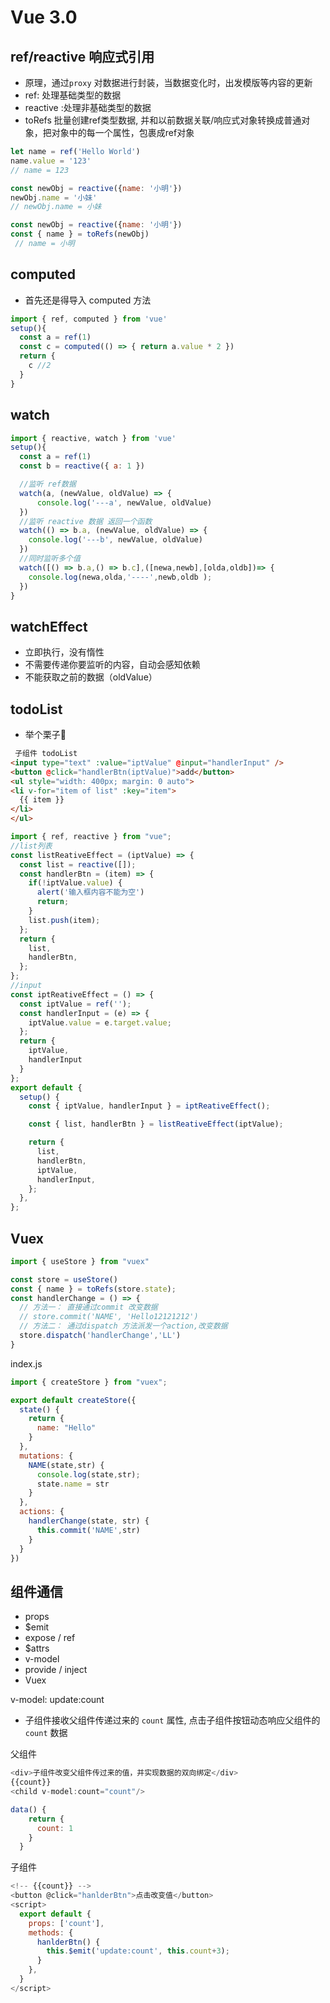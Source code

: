 # Vue 3.0

## ref/reactive 响应式引用

* 原理，通过`proxy` 对数据进行封装，当数据变化时，出发模版等内容的更新
* ref: 处理基础类型的数据 
* reactive :处理非基础类型的数据
* toRefs 批量创建ref类型数据, 并和以前数据关联/响应式对象转换成普通对象，把对象中的每一个属性，包裹成ref对象
```js
let name = ref('Hello World')
name.value = '123'
// name = 123
```

```js
const newObj = reactive({name: '小明'})
newObj.name = '小妹'
// newObj.name = 小妹
```

```js
const newObj = reactive({name: '小明'})
const { name } = toRefs(newObj)
 // name = 小明
```

## computed

* 首先还是得导入 computed 方法

```js
import { ref, computed } from 'vue'
setup(){
  const a = ref(1)
  const c = computed(() => { return a.value * 2 })
  return {
    c //2
  }
}
```

## watch

```js
import { reactive, watch } from 'vue'
setup(){
  const a = ref(1)
  const b = reactive({ a: 1 })

  //监听 ref数据
  watch(a, (newValue, oldValue) => {
      console.log('---a', newValue, oldValue)
  })
  //监听 reactive 数据 返回一个函数
  watch(() => b.a, (newValue, oldValue) => {
    console.log('---b', newValue, oldValue)
  })
  //同时监听多个值
  watch([() => b.a,() => b.c],([newa,newb],[olda,oldb])=> {
    console.log(newa,olda,'----',newb,oldb );
  })
}
```
## watchEffect

* 立即执行，没有惰性
* 不需要传递你要监听的内容，自动会感知依赖
* 不能获取之前的数据（oldValue）
## todoList
* 举个栗子🌰 

```html
 子组件 todoList
<input type="text" :value="iptValue" @input="handlerInput" />
<button @click="handlerBtn(iptValue)">add</button>
<ul style="width: 400px; margin: 0 auto">
<li v-for="item of list" :key="item">
  {{ item }}
</li>
</ul>
```
```js
import { ref, reactive } from "vue";
//list列表
const listReativeEffect = (iptValue) => {
  const list = reactive([]);
  const handlerBtn = (item) => {
    if(!iptValue.value) {
      alert('输入框内容不能为空')
      return;
    }
    list.push(item);
  };
  return {
    list,
    handlerBtn,
  };
};
//input 
const iptReativeEffect = () => {
  const iptValue = ref('');
  const handlerInput = (e) => {
    iptValue.value = e.target.value;
  };
  return {
    iptValue,
    handlerInput
  }
};
export default {
  setup() {
    const { iptValue, handlerInput } = iptReativeEffect();

    const { list, handlerBtn } = listReativeEffect(iptValue);

    return {
      list,
      handlerBtn,
      iptValue,
      handlerInput,
    };
  },
};
```

## Vuex

```js
import { useStore } from "vuex"

const store = useStore()
const { name } = toRefs(store.state);
const handlerChange = () => {
  // 方法一： 直接通过commit 改变数据
  // store.commit('NAME', 'Hello12121212')
  // 方法二： 通过dispatch 方法派发一个action,改变数据
  store.dispatch('handlerChange','LL')
}

```
index.js

```js
import { createStore } from "vuex";

export default createStore({
  state() {
    return {
      name: "Hello"
    }
  },
  mutations: {
    NAME(state,str) {
      console.log(state,str);
      state.name = str
    }
  },
  actions: {
    handlerChange(state, str) {
      this.commit('NAME',str)
    }
  }
})
```
## 组件通信

* props
* $emit
* expose / ref
* $attrs
* v-model
* provide / inject
* Vuex

v-model: update:count

* 子组件接收父组件传递过来的 `count` 属性, 点击子组件按钮动态响应父组件的 `count` 数据

父组件
```js
<div>子组件改变父组件传过来的值，并实现数据的双向绑定</div>
{{count}}
<child v-model:count="count"/>

data() {
    return {
      count: 1
    }
  }
```
子组件
```js
<!-- {{count}} -->
<button @click="hanlderBtn">点击改变值</button>
<script>
  export default {
    props: ['count'],
    methods: {
      hanlderBtn() {
        this.$emit('update:count', this.count+3);
      }
    },
  }
</script>

```